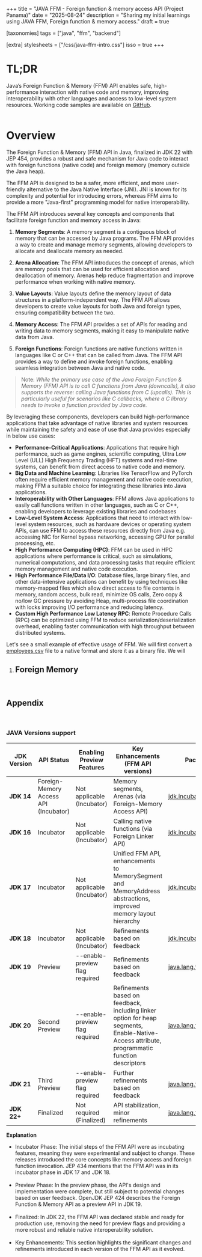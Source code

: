 +++
title = "JAVA FFM - Foreign function & memory access API (Project Panama)"
date = "2025-08-24"
description = "Sharing my initial learnings using JAVA FFM, Foreign function & memory access."
draft = true

[taxonomies]
tags = ["java", "ffm", "backend"]

[extra]
stylesheets = ["/css/java-ffm-intro.css"]
isso = true
+++

# TL;DR

Java’s Foreign Function & Memory (FFM) API enables safe, high-performance interaction with native code and memory, improving interoperability with other languages and access to low-level system resources. Working code samples are available on <a href="https://github.com/rohanray/roray-dev-site/tree/main/code/java-ffm" rel="noopener noreferrer" target="_blank">GitHub</a>.
<br>
<br>

# Overview

<p>
The Foreign Function & Memory (FFM) API in Java, finalized in JDK 22 with JEP 454, provides a robust and safe mechanism for Java code to interact with foreign functions (native code) and foreign memory (memory outside the Java heap).
</p>

<p>
The FFM API is designed to be a safer, more efficient, and more user-friendly alternative to the Java Native Interface (JNI). JNI is known for its complexity and potential for introducing errors, whereas FFM aims to provide a more "Java-first" programming model for native interoperability.
</p>

<p>
The FFM API introduces several key concepts and components that facilitate foreign function and memory access in Java:
</p>

1. **Memory Segments**: A memory segment is a contiguous block of memory that can be accessed by Java programs. The FFM API provides a way to create and manage memory segments, allowing developers to allocate and deallocate memory as needed.

2. **Arena Allocation**: The FFM API introduces the concept of arenas, which are memory pools that can be used for efficient allocation and deallocation of memory. Arenas help reduce fragmentation and improve performance when working with native memory.

3. **Value Layouts**: Value layouts define the memory layout of data structures in a platform-independent way. The FFM API allows developers to create value layouts for both Java and foreign types, ensuring compatibility between the two.

4. **Memory Access**: The FFM API provides a set of APIs for reading and writing data to memory segments, making it easy to manipulate native data from Java.

5. **Foreign Functions**: Foreign functions are native functions written in languages like C or C++ that can be called from Java. The FFM API provides a way to define and invoke foreign functions, enabling seamless integration between Java and native code.

>Note: _While the primary use case of the Java Foreign Function & Memory (FFM) API is to call C functions from Java (downcalls), it also supports the reverse: calling Java functions from C (upcalls). This is particularly useful for scenarios like C callbacks, where a C library needs to invoke a function provided by Java code._

By leveraging these components, developers can build high-performance applications that take advantage of native libraries and system resources while maintaining the safety and ease of use that Java provides especially in below use cases:

- **Performance-Critical Applications**: Applications that require high performance, such as game engines, scientific computing, Ultra Low Level (ULL) High Frequency Trading (HFT) systems and real-time systems, can benefit from direct access to native code and memory.
- **Big Data and Machine Learning**: Libraries like TensorFlow and PyTorch often require efficient memory management and native code execution, making FFM a suitable choice for integrating these libraries into Java applications.
- **Interoperability with Other Languages**: FFM allows Java applications to easily call functions written in other languages, such as C or C++, enabling developers to leverage existing libraries and codebases
- **Low-Level System Access**: Applications that need to interact with low-level system resources, such as hardware devices or operating system APIs, can use FFM to access these resources directly from Java e.g. accessing NIC for Kernel bypass networking, accessing GPU for parallel processing, etc.
- **High Performance Computing (HPC)**: FFM can be used in HPC applications where performance is critical, such as simulations, numerical computations, and data processing tasks that require efficient memory management and native code execution.
- **High Performance File/Data I/O**: Database files, large binary files, and other data-intensive applications can benefit by using techniques like memory-mapped files which allow direct access to file contents in memory, random access, bulk read, minimize OS calls, Zero copy & no/low GC pressure by avoiding Heap, multi-process file coordination with locks improving I/O performance and reducing latency.
- **Custom High Performance Low Latency RPC**: Remote Procedure Calls (RPC) can be optimized using FFM to reduce serialization/deserialization overhead, enabling faster communication with high throughput between distributed systems.

Let's see a small example of effective usage of FFM.
We will first convert a <a href="https://github.com/rohanray/roray-dev-site/blob/main/code/java-ffm-simple/employees.csv" target="_blank" rel="noopener noreferrer" >employees.csv</a> file to a native format and store it as a binary file. We will

1. Foreign Memory
    - 

<br>

## Appendix
<br>

### JAVA Versions support

|JDK Version|API Status|Enabling Preview Features|Key Enhancements (FFM API versions)|Package|
|---|---|---|---|---|
|**JDK 14**|Foreign-Memory Access API (Incubator)|Not applicable (Incubator)|Memory segments, Arenas (via Foreign-Memory Access API)|[jdk.incubator.foreign](https://docs.oracle.com/en/java/javase/14/docs/api/jdk.incubator.foreign/jdk/incubator/foreign/package-use.html)|
|**JDK 16**|Incubator|Not applicable (Incubator)|Calling native functions (via Foreign Linker API)|[jdk.incubator.foreign](https://docs.oracle.com/en/java/javase/16/docs/api/jdk.incubator.foreign/jdk/incubator/foreign/package-use.html)|
|**JDK 17**|Incubator|Not applicable (Incubator)|Unified FFM API, enhancements to MemorySegment and MemoryAddress abstractions, improved memory layout hierarchy|[jdk.incubator.foreign](https://docs.oracle.com/en/java/javase/17/docs/api/jdk.incubator.foreign/jdk/incubator/foreign/package-use.html)|
|**JDK 18**|Incubator|Not applicable (Incubator)|Refinements based on feedback|[jdk.incubator.foreign](https://docs.oracle.com/en/java/javase/18/docs/api/jdk.incubator.foreign/jdk/incubator/foreign/package-use.html)|
|**JDK 19**|Preview|--enable-preview flag required|Refinements based on feedback|[java.lang.foreign](https://docs.oracle.com/en/java/javase/19/docs/api/java.base/java/lang/foreign/package-summary.html)|
|**JDK 20**|Second Preview|--enable-preview flag required|Refinements based on feedback, including linker option for heap segments, Enable-Native-Access attribute, programmatic function descriptors|[java.lang.foreign](https://docs.oracle.com/en/java/javase/20/docs/api/java.base/java/lang/foreign/package-summary.html)|
|**JDK 21**|Third Preview|--enable-preview flag required|Further refinements based on feedback|[java.lang.foreign](https://docs.oracle.com/en/java/javase/21/docs/api/java.base/java/lang/foreign/package-summary.html)|
|**JDK 22+**|Finalized|Not required (Finalized)|API stabilization, minor refinements|[java.lang.foreign](https://docs.oracle.com/en/java/javase/22/docs/api/java.base/java/lang/foreign/package-summary.html)|


**Explanation**
<ul class="explanation">
<li>Incubator Phase: The initial steps of the FFM API were as incubating features, meaning they were experimental and subject to change. These releases introduced the core concepts like memory access and foreign function invocation. JEP 434 mentions that the FFM API was in its incubator phase in JDK 17 and JDK 18.</li>
<br>
<li>Preview Phase: In the preview phase, the API's design and implementation were complete, but still subject to potential changes based on user feedback. OpenJDK JEP 424 describes the Foreign Function & Memory API as a preview API in JDK 19.</li>
<br>
<li>Finalized: In JDK 22, the FFM API was declared stable and ready for production use, removing the need for preview flags and providing a more robust and reliable native interoperability solution.</li>
<br>
<li>Key Enhancements: This section highlights the significant changes and refinements introduced in each version of the FFM API as it evolved.</li>
</ul>
